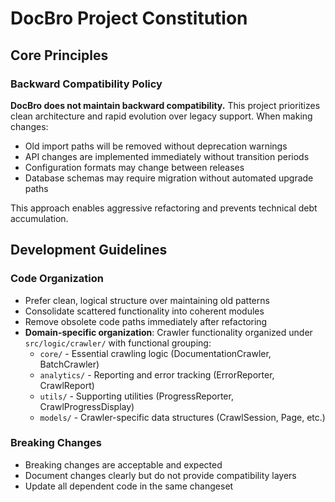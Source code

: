 # DocBro Project Constitution

## Core Principles

### Backward Compatibility Policy
**DocBro does not maintain backward compatibility.** This project prioritizes clean architecture and rapid evolution over legacy support. When making changes:
- Old import paths will be removed without deprecation warnings
- API changes are implemented immediately without transition periods
- Configuration formats may change between releases
- Database schemas may require migration without automated upgrade paths

This approach enables aggressive refactoring and prevents technical debt accumulation.

## Development Guidelines

### Code Organization
- Prefer clean, logical structure over maintaining old patterns
- Consolidate scattered functionality into coherent modules
- Remove obsolete code paths immediately after refactoring
- **Domain-specific organization**: Crawler functionality organized under `src/logic/crawler/` with functional grouping:
  - `core/` - Essential crawling logic (DocumentationCrawler, BatchCrawler)
  - `analytics/` - Reporting and error tracking (ErrorReporter, CrawlReport)
  - `utils/` - Supporting utilities (ProgressReporter, CrawlProgressDisplay)
  - `models/` - Crawler-specific data structures (CrawlSession, Page, etc.)

### Breaking Changes
- Breaking changes are acceptable and expected
- Document changes clearly but do not provide compatibility layers
- Update all dependent code in the same changeset
